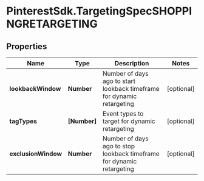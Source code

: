# PinterestSdk.TargetingSpecSHOPPINGRETARGETING

## Properties

Name | Type | Description | Notes
------------ | ------------- | ------------- | -------------
**lookbackWindow** | **Number** | Number of days ago to start lookback timeframe for dynamic retargeting | [optional] 
**tagTypes** | **[Number]** | Event types to target for dynamic retargeting | [optional] 
**exclusionWindow** | **Number** | Number of days ago to stop lookback timeframe for dynamic retargeting | [optional] 


